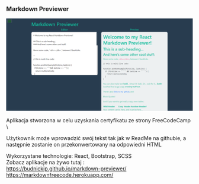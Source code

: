 ### Markdown Previewer

![./.github/images/markDown.png](./.github/images/markDown.png)

Aplikacja stworzona w celu uzyskania certyfikatu ze strony FreeCodeCamp \

Użytkownik może wprowadzić swój tekst tak jak w ReadMe na githubie, a następnie zostanie on przekonwertowany na odpowiedni HTML

Wykorzystane technologie: React, Bootstrap, SCSS \
Zobacz aplikacje na żywo tutaj : \
https://budnickip.github.io/markdown-previewer/ \
https://markdownfreecode.herokuapp.com/
